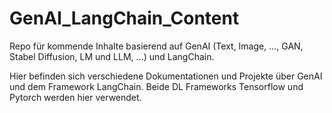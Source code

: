 # GenAI_LangChain_Content
Repo für kommende Inhalte basierend auf GenAI (Text, Image, ..., GAN, Stabel Diffusion, LM und LLM, ...) und LangChain.

Hier befinden sich verschiedene Dokumentationen und Projekte über GenAI und dem Framework LangChain.
Beide DL Frameworks Tensorflow und Pytorch werden hier verwendet. 


